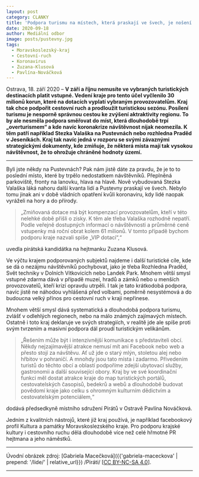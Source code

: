 ```yaml
---
layout: post
category: CLANKY
title: 'Podpora turismu na místech, která praskají ve švech, je nošení dříví do lesa'
date: 2020-09-18
author: Mediální odbor
image: posts/pustevny.jpg
tags:
  - Moravskoslezský-kraj
  - Cestovní-ruch
  - Koronavirus
  - Zuzana-Klusová
  - Pavlína-Nováčková
---
```


Ostrava, 18. září 2020 – **V září a říjnu nemusíte ve vybraných turistických destinacích platit vstupné. Vedení kraje pro tento účel vyčlenilo 30 milionů korun, které na dotacích vyplatí vybraným provozovatelům. Kraj tak chce podpořit cestovní ruch a prodloužit turistickou sezónu. Posílení turismu je nesporně správnou cestou ke zvýšení aktraktivity regionu. To by ale nesměla podpora směřovat do míst, která dlouhodobě trpí „overturismem“ a kde navíc koronakrize návštěvnost nijak neomezila. K těm patří například Stezka Valaška na Pustevnách nebo rozhledna Praděd v Jeseníkách. Kraj tak navíc jedná v rozporu se svými závaznými strategickými dokumenty, kde zmiňuje, že některá místa mají tak vysokou návštěvnost, že to ohrožuje chráněné hodnoty území.**

<hr />

Byli jste někdy na Pustevnách? Pak nám jistě dáte za pravdu, že je to to poslední místo, které by trpělo nedostatkem návštěvníků. Přeplněná parkoviště, fronty na lanovku, hlava na hlavě. Nově vybudovaná Stezka Valaška láká nahoru další kvanta lidí a Pustevny praskají ve švech. Nebylo tomu jinak ani v době vládních opatření kvůli koronaviru, kdy lidé naopak vyráželi na hory a do přírody.

> „Zmiňovaná dotace má být kompenzací provozovatelům, kteří v této nelehké době přišli o zisky. K těm ale třeba Valaška rozhodně nepatří. Podle veřejně dostupných informací o návštěvnosti a průměrné ceně vstupenky má roční obrat kolem 61 milionů. V tomto případě bychom podporu kraje nazvali spíše „VIP dotací“,“

uvedla pirátská kandidátka na hejtmanku Zuzana Klusová.

Ve výčtu krajem podporovaných subjektů najdeme i další turistické cíle, kde se dá o nezájmu návštěvníků pochybovat, jako je třeba Rozhledna Praděd, Svět techniky v Dolních Vítkovicích nebo Landek Park. Mnohem větší smysl vstupné zdarma dává v případě muzeí, hradů a zámků nebo u menších provozovatelů, kteří krizí opravdu utrpěli. I tak je tato krátkodobá podpora, navíc jistě ne náhodou vyhlášená před volbami, poměrně nesystémová a do budoucna velký přínos pro  cestovní ruch v kraji nepřinese.

Mnohem větší smysl dává systematická a dlouhodobá podpora turismu, zvlášť v odlehlých regionech, nebo na málo známých zajímavých místech. Ostatně i toto kraj deklaruje ve svých strategiích, v realitě jde ale spíše proti svým tvrzením a masivní podpora dál proudí turistickým velikánům.

> „Řešením může být i intenzivnější komunikace s představiteli obcí. Někdy nejzajímavější atrakce nemusí mít ani Facebook nebo web a přesto stojí za návštěvu. Ať už jde o starý mlýn, stoletou alej nebo hřbitov v pohraničí. A mnohdy jsou tato místa i zadarmo. Přivedením turistů do těchto obcí a oblastí podpoříme zdejší ubytovací služby, gastronomii a další související obory. Kraj by ve své koordinační funkci měl dostat atrakce kraje do map turistických portálů, cestovatelských časopisů, bedekrů a webů a dlouhodobě budovat povědomí kraje jako celku s ohromným kulturním dědictvím a cestovatelským potenciálem,“

dodává předsedkyně místního sdružení Pirátů v Ostravě Pavlína Nováčková.

Jedním z kvalitních nástrojů, které již kraj používá, je například facebookový profil Kultura a památky Moravskoslezského kraje. Pro podporu krajské kultury i cestovního ruchu dělá dlouhodobě více než celé hřmotné PR hejtmana a jeho náměstků.

---

Úvodní obrázek zdroj: [Gabriela Macečková]({{'gabriela-maceckova' | prepend: '/lide/' | relative_url}}) /Piráti/ \[[CC BY-NC-SA 4.0](https://creativecommons.org/licenses/by-nc-sa/4.0/deed.cs)\].

- - -
